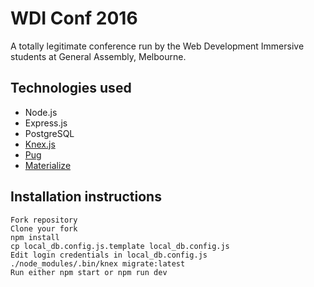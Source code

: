 # WDI Conf 2016

A totally legitimate conference run by the Web Development Immersive students at General Assembly, Melbourne.

## Technologies used
- Node.js
- Express.js
- PostgreSQL
- [Knex.js](http://knexjs.org/)
- [Pug](http://pugjs.org)
- [Materialize](http://materializecss.com/)

## Installation instructions
```
Fork repository
Clone your fork
npm install
cp local_db.config.js.template local_db.config.js
Edit login credentials in local_db.config.js
./node_modules/.bin/knex migrate:latest
Run either npm start or npm run dev
```
